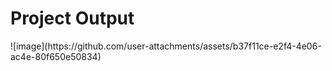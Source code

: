 <h1>Project Output</h1>
![image](https://github.com/user-attachments/assets/b37f11ce-e2f4-4e06-ac4e-80f650e50834) 
